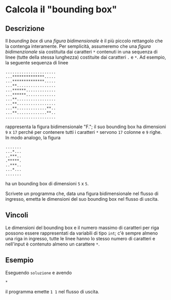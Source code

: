 Calcola il "bounding box"
=========================

Descrizione
-----------

Il *bounding box* di una *figura bidimensionale* è il più piccolo rettangolo
che la contenga interamente. Per semplicità, assumeremo che una *figura
bidimenzionale* sia costituita dai caratteri `*` contenuti in una sequenza di
linee (tutte della stessa lunghezza) costituite dai caratteri `.` e `*`. Ad
esempio, la seguente sequenza di linee

    ......................
    ...**************.....
    ...**************.....
    ...**.................
    ...******.............
    ...******.............
    ...**.................
    ...**.................
    ...**.............**..
    ...**.............**..
    ......................

rappresenta la figura bidimensionale "F."; il suo bounding box ha dimensioni `9`
x `17` perché per contenere tutti i caratteri `*` servono `17` colonne e `9`
righe. In modo analogo, la figura

    .......
    ...*...
    ..***..
    .*****.
    ..***..
    ...*...
    .......

ha un bounding box di dimensioni `5` x `5`.

Scrivete un programma che, data una figura bidimensionale nel flusso di
ingresso, emetta le dimensioni del suo bounding box nel flusso di uscita.

Vincoli
-------

Le dimensioni del bounding box e il numero massimo di caratteri per riga possono essere rappresentati da variabili di tipo `int`; c'è sempre almeno una riga in ingresso, tutte le linee hanno lo stesso numero di caratteri e nell'input è contenuto almeno un carattere `*`.

Esempio
-------

Eseguendo `soluzione` e avendo

    *

il programma emette `1 1` nel flusso di uscita.
